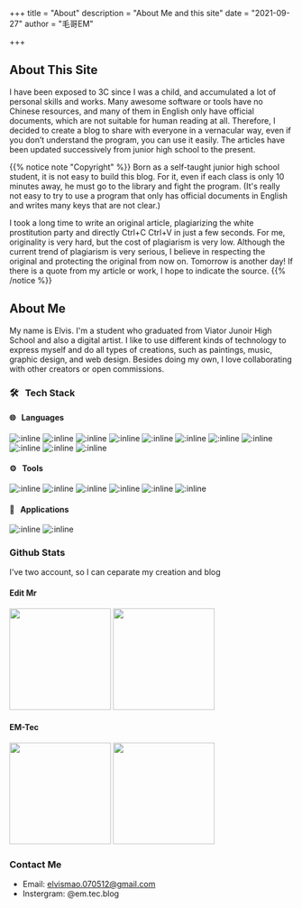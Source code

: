 +++
title = "About"
description = "About Me and this site"
date = "2021-09-27"
author = "毛哥EM"

+++
## About This Site

I have been exposed to 3C since I was a child, and accumulated a lot of personal skills and works. Many awesome software or tools have no Chinese resources, and many of them in English only have official documents, which are not suitable for human reading at all. Therefore, I decided to create a blog to share with everyone in a vernacular way, even if you don’t understand the program, you can use it easily. The articles have been updated successively from junior high school to the present.

{{% notice note "Copyright" %}}
Born as a self-taught junior high school student, it is not easy to build this blog. For it, even if each class is only 10 minutes away, he must go to the library and fight the program. (It's really not easy to try to use a program that only has official documents in English and writes many keys that are not clear.)

I took a long time to write an original article, plagiarizing the white prostitution party and directly Ctrl+C Ctrl+V in just a few seconds. For me, originality is very hard, but the cost of plagiarism is very low. Although the current trend of plagiarism is very serious, I believe in respecting the original and protecting the original from now on. Tomorrow is another day! If there is a quote from my article or work, I hope to indicate the source.
{{% /notice %}}

## About Me

My name is Elvis. I'm a student who graduated from Viator Junoir High School and also a digital artist. I like to use different kinds of technology to express myself and do all types of creations, such as paintings, music, graphic design, and web design. Besides doing my own, I love collaborating with other creators or open commissions.

### 🛠 &nbsp; Tech Stack

#### 🌐 &nbsp; Languages

  ![:inline](https://img.shields.io/badge/-HTML-333333?style=flat&logo=HTML5)
  ![:inline](https://img.shields.io/badge/-CSS-333333?style=flat&logo=CSS3&logoColor=1572B6)
  ![:inline](https://img.shields.io/badge/-JavaScript-333333?style=flat&logo=javascript)
  ![:inline](https://img.shields.io/badge/-Node.js-333333?style=flat&logo=node.js)
  ![:inline](https://img.shields.io/badge/-ReactTypeScript-333333?style=flat&logo=typescript)
  ![:inline](https://img.shields.io/badge/-Discord.js-333333?style=flat&logo=discord.js)
  ![:inline](https://img.shields.io/badge/-PHP-333333?style=flat&logo=php)
  ![:inline](https://img.shields.io/badge/-C++-333333?style=flat&logo=C)
  ![:inline](https://img.shields.io/badge/-C%23-333333?style=flat&logo=c#)
  ![:inline](https://img.shields.io/badge/-Markdown-333333?style=flat&logo=markdown)
  ![:inline](https://img.shields.io/badge/-Go-333333?style=flat&logo=go)

#### ⚙️ &nbsp; Tools

  ![:inline](https://img.shields.io/badge/-Git-333333?style=flat&logo=git)
  ![:inline](https://img.shields.io/badge/-GitHub-333333?style=flat&logo=github)
  ![:inline](https://img.shields.io/badge/-Heroku-333333?style=flat&logo=heroku)
  ![:inline](https://img.shields.io/badge/-Google_Cloud_Platform-333333?style=flat&logo=google-cloud)
  ![:inline](https://img.shields.io/badge/-WordPress-333333?style=flat&logo=wordpress)
  ![:inline](https://img.shields.io/badge/-Termux-333333?style=flat&logo=termux)

#### 🔧 &nbsp; Applications

  ![:inline](https://img.shields.io/badge/-Visual%20Studio%20Code-333333?style=flat&logo=visual-studio-code&logoColor=007ACC)
  ![:inline](https://img.shields.io/badge/-Sublime%20Text-333333?style=flat&logo=sublime-text)

### Github Stats

I've two account, so I can ceparate my creation and blog

#### Edit Mr

  <img height="180em" src="https://github-readme-stats.vercel.app/api?username=Edit-Mr&show_icons=true&theme=radical" />
  <img height="180em" src="https://github-readme-stats-eight-theta.vercel.app/api/top-langs/?username=Edit-Mr&theme=radical&layout=compact&exclude_lang=java+r" />

#### EM-Tec
  <img height="180em" src="https://github-readme-stats.vercel.app/api?username=EM-Tec&show_icons=true&theme=radical" />
  <img height="180em" src="https://github-readme-stats-eight-theta.vercel.app/api/top-langs/?username=EM-Tec&theme=radical&layout=compact&exclude_lang=java+r" />

### Contact Me

- Email: elvismao.070512@gmail.com
- Instergram: @em.tec.blog
